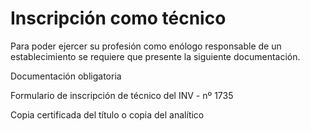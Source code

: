 # Inscripción como técnico

Para poder ejercer su profesión como enólogo responsable de un establecimiento se requiere que presente la siguiente documentación.

Documentación obligatoria

Formulario de inscripción de técnico del INV - nº 1735

Copia certificada del título o copia del analítico